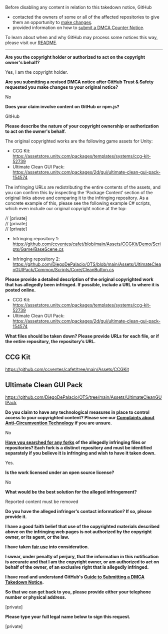 Before disabling any content in relation to this takedown notice, GitHub
- contacted the owners of some or all of the affected repositories to give them an opportunity to [make changes](https://docs.github.com/en/github/site-policy/dmca-takedown-policy#a-how-does-this-actually-work).
- provided information on how to [submit a DMCA Counter Notice](https://docs.github.com/en/articles/guide-to-submitting-a-dmca-counter-notice).

To learn about when and why GitHub may process some notices this way, please visit our [README](https://github.com/github/dmca/blob/master/README.md#anatomy-of-a-takedown-notice).

---

**Are you the copyright holder or authorized to act on the copyright owner's behalf?**

Yes, I am the copyright holder.

**Are you submitting a revised DMCA notice after GitHub Trust & Safety requested you make changes to your original notice?**

No

**Does your claim involve content on GitHub or npm.js?**

GitHub

**Please describe the nature of your copyright ownership or authorization to act on the owner's behalf.**

The original copyrighted works are the following game assets for Unity:

- CCG Kit: https://assetstore.unity.com/packages/templates/systems/ccg-kit-52739  
- Ultimate Clean GUI Pack: https://assetstore.unity.com/packages/2d/gui/ultimate-clean-gui-pack-154574

The infringing URLs are redistributing the entire contents of the assets, and you can confirm this by inspecting the ‘Package Content’ section of the original links above and comparing it to the infringing repository. As a concrete example of this, please see the following example C# scripts, which even include our original copyright notice at the top:

// [private]  
// [private]  
// [private]  

- Infringing repository 1: https://github.com/ccventes/cafet/blob/main/Assets/CCGKit/Demo/Scripts/Game/BaseScene.cs

- Infringing repository 2: https://github.com/DiegoDePalacio/OTS/blob/main/Assets/UltimateCleanGUIPack/Common/Scripts/Core/CleanButton.cs

**Please provide a detailed description of the original copyrighted work that has allegedly been infringed. If possible, include a URL to where it is posted online.**

- CCG Kit: https://assetstore.unity.com/packages/templates/systems/ccg-kit-52739  
- Ultimate Clean GUI Pack: https://assetstore.unity.com/packages/2d/gui/ultimate-clean-gui-pack-154574

**What files should be taken down? Please provide URLs for each file, or if the entire repository, the repository’s URL.**

CCG Kit  
--------  
https://github.com/ccventes/cafet/tree/main/Assets/CCGKit

Ultimate Clean GUI Pack  
------------------------  
https://github.com/DiegoDePalacio/OTS/tree/main/Assets/UltimateCleanGUIPack

**Do you claim to have any technological measures in place to control access to your copyrighted content? Please see our <a href="https://docs.github.com/articles/guide-to-submitting-a-dmca-takedown-notice#complaints-about-anti-circumvention-technology">Complaints about Anti-Circumvention Technology</a> if you are unsure.**

No

**<a href="https://docs.github.com/articles/dmca-takedown-policy#b-what-about-forks-or-whats-a-fork">Have you searched for any forks</a> of the allegedly infringing files or repositories? Each fork is a distinct repository and must be identified separately if you believe it is infringing and wish to have it taken down.**

Yes.

**Is the work licensed under an open source license?**

No

**What would be the best solution for the alleged infringement?**

Reported content must be removed

**Do you have the alleged infringer’s contact information? If so, please provide it.**

**I have a good faith belief that use of the copyrighted materials described above on the infringing web pages is not authorized by the copyright owner, or its agent, or the law.**

**I have taken <a href="https://www.lumendatabase.org/topics/22">fair use</a> into consideration.**

**I swear, under penalty of perjury, that the information in this notification is accurate and that I am the copyright owner, or am authorized to act on behalf of the owner, of an exclusive right that is allegedly infringed.**

**I have read and understand GitHub's <a href="https://docs.github.com/articles/guide-to-submitting-a-dmca-takedown-notice/">Guide to Submitting a DMCA Takedown Notice</a>.**

**So that we can get back to you, please provide either your telephone number or physical address.**

[private]

**Please type your full legal name below to sign this request.**

[private]
